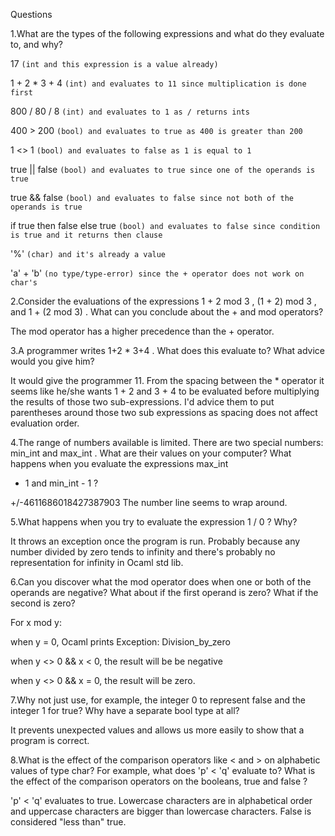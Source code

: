 Questions

1.What are the types of the following expressions and what do they evaluate to, and why?

17 `(int and this expression is a value already)`

1 + 2 * 3 + 4 `(int) and evaluates to 11 since multiplication is done first`

800 / 80 / 8 `(int) and evaluates to 1 as / returns ints`

400 > 200 `(bool) and evaluates to true as 400 is greater than 200`

1 <> 1 `(bool) and evaluates to false as 1 is equal to 1`

true || false `(bool) and evaluates to true since one of the operands is true`

true && false `(bool) and evaluates to false since not both of the operands is true`

if true then false else true `(bool) and evaluates to false since condition is true and it returns then clause`

'%' `(char) and it's already a value`

'a' + 'b' `(no type/type-error) since the + operator does not work on char's`

2.Consider the evaluations of the expressions 1 + 2 mod 3 , (1 + 2) mod 3 , and 1 + (2 mod 3) . What
can you conclude about the + and mod operators?

The mod operator has a higher precedence than the + operator.

3.A programmer writes 1+2 * 3+4 . What does this evaluate to? What advice would you give him?

It would give the programmer 11. From the spacing between the * operator it seems like he/she wants 1 + 2 and 3 + 4 to be evaluated before multiplying the results of those two sub-expressions. I'd advice them to put parentheses around those two sub expressions as spacing does not affect evaluation order.

4.The range of numbers available is limited. There are two special numbers: min_int and max_int .
What are their values on your computer? What happens when you evaluate the expressions max_int
+ 1 and min_int - 1 ?

+/-4611686018427387903
The number line seems to wrap around.

5.What happens when you try to evaluate the expression 1 / 0 ? Why?

It throws an exception once the program is run. Probably because any number divided by zero tends to infinity and there's probably no representation for infinity in Ocaml std lib. 

6.Can you discover what the mod operator does when one or both of the operands are negative? What
about if the first operand is zero? What if the second is zero?

For x mod y: 
  
  when y = 0, Ocaml prints Exception: Division_by_zero

  when y <> 0 && x < 0, the result will be be negative
  

  when y <> 0 && x = 0, the result will be zero. 

7.Why not just use, for example, the integer 0 to represent false and the integer 1 for true? Why have
a separate bool type at all?

It prevents unexpected values and allows us more easily to show that a program is correct. 

8.What is the effect of the comparison operators like < and > on alphabetic values of type char? For
example, what does 'p' < 'q' evaluate to? What is the effect of the comparison operators on the
booleans, true and false ?

'p' < 'q' evaluates to true. Lowercase characters are in alphabetical order and uppercase characters are bigger than lowercase characters. False is considered "less than" true. 